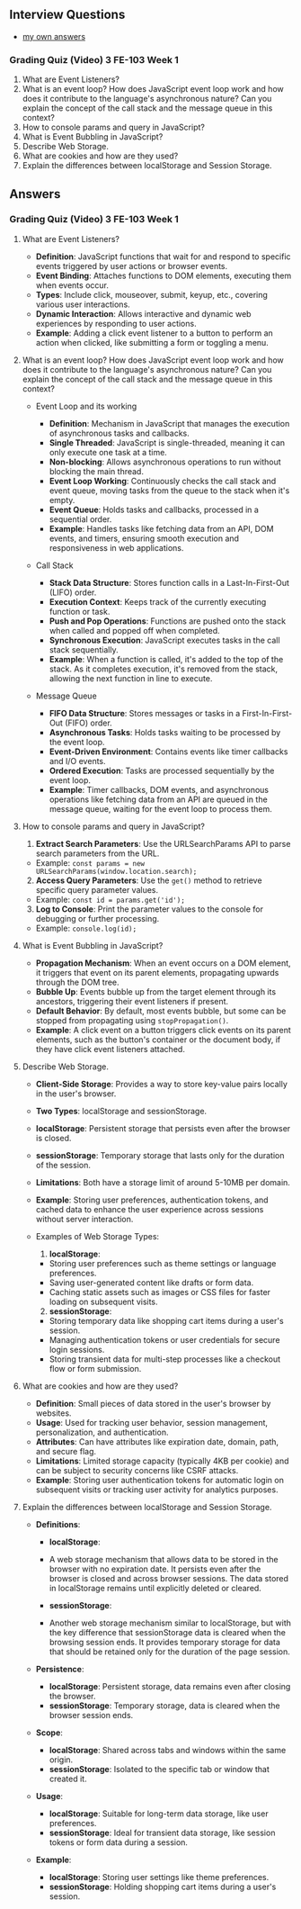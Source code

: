 ## Interview Questions

- [my own answers](https://docs.google.com/document/d/11dg2QV8ev8at5TvSK199dvA6DQApNG0501rnvAwmwtA/edit?tab=t.gei4ufz2he0n)
### Grading Quiz (Video) 3 FE-103 Week 1

1. What are Event Listeners?
2. What is an event loop? How does JavaScript event loop work and how does it contribute to the language's asynchronous nature? Can you explain the concept of the call stack and the message queue in this context?
3. How to console params and query in JavaScript?
4. What is Event Bubbling in JavaScript?
5. Describe Web Storage.
6. What are cookies and how are they used?
7. Explain the differences between localStorage and Session Storage.

## Answers

### Grading Quiz (Video) 3 FE-103 Week 1

1. What are Event Listeners?
   - **Definition**: JavaScript functions that wait for and respond to specific events triggered by user actions or browser events.
   - **Event Binding**: Attaches functions to DOM elements, executing them when events occur.
   - **Types**: Include click, mouseover, submit, keyup, etc., covering various user interactions.
   - **Dynamic Interaction**: Allows interactive and dynamic web experiences by responding to user actions.
   - **Example**: Adding a click event listener to a button to perform an action when clicked, like submitting a form or toggling a menu.
2. What is an event loop? How does JavaScript event loop work and how does it contribute to the language's asynchronous nature? Can you explain the concept of the call stack and the message queue in this context?

   - Event Loop and its working
     - **Definition**: Mechanism in JavaScript that manages the execution of asynchronous tasks and callbacks.
     - **Single Threaded**: JavaScript is single-threaded, meaning it can only execute one task at a time.
     - **Non-blocking**: Allows asynchronous operations to run without blocking the main thread.
     - **Event Loop Working**: Continuously checks the call stack and event queue, moving tasks from the queue to the stack when it's empty.
     - **Event Queue**: Holds tasks and callbacks, processed in a sequential order.
     - **Example**: Handles tasks like fetching data from an API, DOM events, and timers, ensuring smooth execution and responsiveness in web applications.
   - Call Stack

     - **Stack Data Structure**: Stores function calls in a Last-In-First-Out (LIFO) order.
     - **Execution Context**: Keeps track of the currently executing function or task.
     - **Push and Pop Operations**: Functions are pushed onto the stack when called and popped off when completed.
     - **Synchronous Execution**: JavaScript executes tasks in the call stack sequentially.
     - **Example**: When a function is called, it's added to the top of the stack. As it completes execution, it's removed from the stack, allowing the next function in line to execute.

   - Message Queue

     - **FIFO Data Structure**: Stores messages or tasks in a First-In-First-Out (FIFO) order.
     - **Asynchronous Tasks**: Holds tasks waiting to be processed by the event loop.
     - **Event-Driven Environment**: Contains events like timer callbacks and I/O events.
     - **Ordered Execution**: Tasks are processed sequentially by the event loop.
     - **Example**: Timer callbacks, DOM events, and asynchronous operations like fetching data from an API are queued in the message queue, waiting for the event loop to process them.

3. How to console params and query in JavaScript?

   1. **Extract Search Parameters**: Use the URLSearchParams API to parse search parameters from the URL.

   - Example: `const params = new URLSearchParams(window.location.search);`

   2. **Access Query Parameters**: Use the `get()` method to retrieve specific query parameter values.

   - Example: `const id = params.get('id');`

   3. **Log to Console**: Print the parameter values to the console for debugging or further processing.

   - Example: `console.log(id);`

4. What is Event Bubbling in JavaScript?
   - **Propagation Mechanism**: When an event occurs on a DOM element, it triggers that event on its parent elements, propagating upwards through the DOM tree.
   - **Bubble Up**: Events bubble up from the target element through its ancestors, triggering their event listeners if present.
   - **Default Behavior**: By default, most events bubble, but some can be stopped from propagating using `stopPropagation()`.
   - **Example**: A click event on a button triggers click events on its parent elements, such as the button's container or the document body, if they have click event listeners attached.
5. Describe Web Storage.

   - **Client-Side Storage**: Provides a way to store key-value pairs locally in the user's browser.
   - **Two Types**: localStorage and sessionStorage.
   - **localStorage**: Persistent storage that persists even after the browser is closed.
   - **sessionStorage**: Temporary storage that lasts only for the duration of the session.
   - **Limitations**: Both have a storage limit of around 5-10MB per domain.
   - **Example**: Storing user preferences, authentication tokens, and cached data to enhance the user experience across sessions without server interaction.
   - Examples of Web Storage Types:

     1. **localStorage**:

     - Storing user preferences such as theme settings or language preferences.
     - Saving user-generated content like drafts or form data.
     - Caching static assets such as images or CSS files for faster loading on subsequent visits.

     2. **sessionStorage**:

     - Storing temporary data like shopping cart items during a user's session.
     - Managing authentication tokens or user credentials for secure login sessions.
     - Storing transient data for multi-step processes like a checkout flow or form submission.

6. What are cookies and how are they used?

   - **Definition**: Small pieces of data stored in the user's browser by websites.
   - **Usage**: Used for tracking user behavior, session management, personalization, and authentication.
   - **Attributes**: Can have attributes like expiration date, domain, path, and secure flag.
   - **Limitations**: Limited storage capacity (typically 4KB per cookie) and can be subject to security concerns like CSRF attacks.
   - **Example**: Storing user authentication tokens for automatic login on subsequent visits or tracking user activity for analytics purposes.

7. Explain the differences between localStorage and Session Storage.

   - **Definitions**:

     - **localStorage**:
     - A web storage mechanism that allows data to be stored in the browser with no expiration date. It persists even after the browser is closed and across browser sessions. The data stored in localStorage remains until explicitly deleted or cleared.

     - **sessionStorage**:
     - Another web storage mechanism similar to localStorage, but with the key difference that sessionStorage data is cleared when the browsing session ends. It provides temporary storage for data that should be retained only for the duration of the page session.

   - **Persistence**:

     - **localStorage**: Persistent storage, data remains even after closing the browser.
     - **sessionStorage**: Temporary storage, data is cleared when the browser session ends.

   - **Scope**:

     - **localStorage**: Shared across tabs and windows within the same origin.
     - **sessionStorage**: Isolated to the specific tab or window that created it.

   - **Usage**:

     - **localStorage**: Suitable for long-term data storage, like user preferences.
     - **sessionStorage**: Ideal for transient data storage, like session tokens or form data during a session.

   - **Example**:
     - **localStorage**: Storing user settings like theme preferences.
     - **sessionStorage**: Holding shopping cart items during a user's session.
